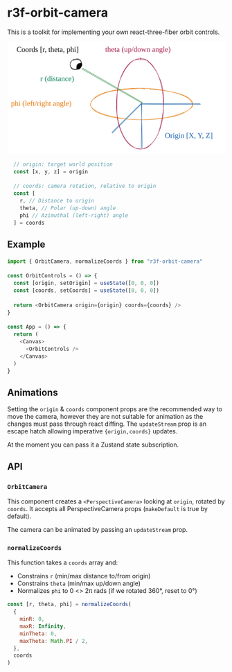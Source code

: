 # r3f-orbit-camera

This is a toolkit for implementing your own react-three-fiber orbit controls.

![A visual diagram of the camera state](./camera-state.svg)

```js
  // origin: target world position
  const [x, y, z] = origin

  // coords: camera rotation, relative to origin
  const [
    r, // Distance to origin
    theta, // Polar (up-down) angle
    phi // Azimuthal (left-right) angle
  ] = coords
```

## Example

```js
import { OrbitCamera, normalizeCoords } from "r3f-orbit-camera"

const OrbitControls = () => {
  const [origin, setOrigin] = useState([0, 0, 0])
  const [coords, setCoords] = useState([0, 0, 0])

  return <OrbitCamera origin={origin} coords={coords} />
}

const App = () => {
  return (
    <Canvas>
      <OrbitControls />
    </Canvas>
  )
}
```

## Animations

Setting the `origin` & `coords` component props are the recommended way to move the camera, however they are not suitable for animation as the changes must pass through react diffing. The `updateStream` prop is an escape hatch allowing imperative `{origin,coords}` updates.

At the moment you can pass it a Zustand state subscription.

## API

### `OrbitCamera`

This component creates a `<PerspectiveCamera>` looking at `origin`, rotated by `coords`.
It accepts all PerspectiveCamera props (`makeDefault` is true by default).

The camera can be animated by passing an `updateStream` prop.

### `normalizeCoords`

This function takes a `coords` array and:

- Constrains `r` (min/max distance to/from origin)
- Constrains `theta` (min/max up/down angle)
- Normalizes `phi` to 0 <> 2π rads (if we rotated 360°, reset to 0°)

```js
const [r, theta, phi] = normalizeCoords(
  {
    minR: 0,
    maxR: Infinity,
    minTheta: 0,
    maxTheta: Math.PI / 2,
  },
  coords
)
```